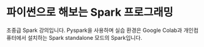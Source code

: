 # 파이썬으로 해보는 Spark 프로그래밍

초중급 Spark 강의입니다. Pyspark을 사용하며 실습 환경은 Google Colab과 개인컴퓨터에서 설치하는 Spark standalone 모드의 Spark입니다.

